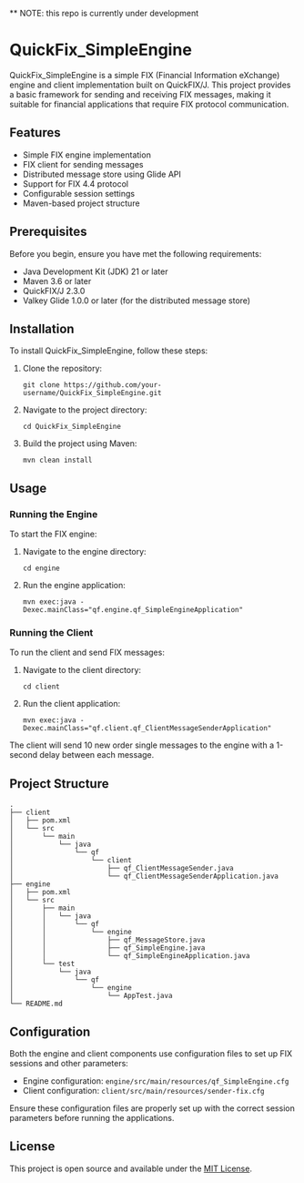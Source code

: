 ** NOTE: this repo is currently under development

# QuickFix_SimpleEngine

QuickFix_SimpleEngine is a simple FIX (Financial Information eXchange) engine and client implementation built on QuickFIX/J. This project provides a basic framework for sending and receiving FIX messages, making it suitable for financial applications that require FIX protocol communication.

## Features

- Simple FIX engine implementation
- FIX client for sending messages
- Distributed message store using Glide API
- Support for FIX 4.4 protocol
- Configurable session settings
- Maven-based project structure

## Prerequisites

Before you begin, ensure you have met the following requirements:

- Java Development Kit (JDK) 21 or later
- Maven 3.6 or later
- QuickFIX/J 2.3.0
- Valkey Glide 1.0.0 or later (for the distributed message store)

## Installation

To install QuickFix_SimpleEngine, follow these steps:

1. Clone the repository:
   ```
   git clone https://github.com/your-username/QuickFix_SimpleEngine.git
   ```

2. Navigate to the project directory:
   ```
   cd QuickFix_SimpleEngine
   ```

3. Build the project using Maven:
   ```
   mvn clean install
   ```

## Usage

### Running the Engine

To start the FIX engine:

1. Navigate to the engine directory:
   ```
   cd engine
   ```

2. Run the engine application:
   ```
   mvn exec:java -Dexec.mainClass="qf.engine.qf_SimpleEngineApplication"
   ```

### Running the Client

To run the client and send FIX messages:

1. Navigate to the client directory:
   ```
   cd client
   ```

2. Run the client application:
   ```
   mvn exec:java -Dexec.mainClass="qf.client.qf_ClientMessageSenderApplication"
   ```

The client will send 10 new order single messages to the engine with a 1-second delay between each message.

## Project Structure

```
.
├── client
│   ├── pom.xml
│   └── src
│       └── main
│           └── java
│               └── qf
│                   └── client
│                       ├── qf_ClientMessageSender.java
│                       └── qf_ClientMessageSenderApplication.java
├── engine
│   ├── pom.xml
│   └── src
│       ├── main
│       │   └── java
│       │       └── qf
│       │           └── engine
│       │               ├── qf_MessageStore.java
│       │               ├── qf_SimpleEngine.java
│       │               └── qf_SimpleEngineApplication.java
│       └── test
│           └── java
│               └── qf
│                   └── engine
│                       └── AppTest.java
└── README.md
```

## Configuration

Both the engine and client components use configuration files to set up FIX sessions and other parameters:

- Engine configuration: `engine/src/main/resources/qf_SimpleEngine.cfg`
- Client configuration: `client/src/main/resources/sender-fix.cfg`

Ensure these configuration files are properly set up with the correct session parameters before running the applications.

## License

This project is open source and available under the [MIT License](LICENSE).
